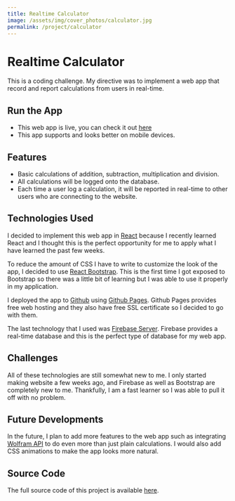 ```yaml
---
title: Realtime Calculator
image: /assets/img/cover_photos/calculator.jpg
permalink: /project/calculator
---
```


# Realtime Calculator
This is a coding challenge. My directive was to implement a web app
that record and report calculations from users in real-time.

## Run the App
* This web app is live, you can check it out [here](https://tienpdinh.com/calculator/)
* This app supports and looks better on mobile devices.

## Features
* Basic calculations of addition, subtraction, multiplication and division.
* All calculations will be logged onto the database.
* Each time a user log a calculation, it will be reported in real-time to other users
who are connecting to the website.

## Technologies Used
I decided to implement this web app in [React](https://reactjs.org/)
because I recently learned React and I thought this is the perfect
opportunity for me to apply what I have learned the past few weeks.

To reduce the amount of CSS I have to write to customize the look
of the app, I decided to use [React Bootstrap](https://react-bootstrap.github.io/).
This is the first time I got exposed to Bootstrap so there was a little
bit of learning but I was able to use it properly in my application.

I deployed the app to [Github](https://github.com) using
[Github Pages](https://pages.github.com/). Github Pages provides free
web hosting and they also have free SSL certificate so I decided to
go with them.

The last technology that I used was [Firebase Server](https://firebase.google.com/).
Firebase provides a real-time database and this is the perfect type
of database for my web app.

## Challenges
All of these technologies are still somewhat new to me. I only started
making website a few weeks ago, and Firebase as well as Bootstrap are
completely new to me. Thankfully, I am a fast learner so I was able to
pull it off with no problem.

## Future Developments
In the future, I plan to add more features to the web app such as integrating
[Wolfram API](http://products.wolframalpha.com/api/) to do even more than
just plain calculations. I would also add CSS animations to make the app
looks more natural.

## Source Code
The full source code of this project is available [here](https://github.com/tienpdinh/calculator).